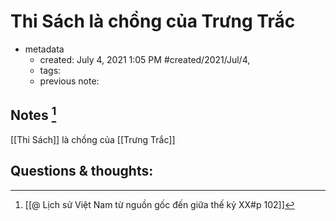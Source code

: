 ---
---

# Thi Sách là chồng của Trưng Trắc

- metadata
	- created: July 4, 2021 1:05 PM #created/2021/Jul/4,
	- tags:
	- previous note:

## Notes [^1]
[[Thi Sách]] là chồng của [[Trưng Trắc]]

## Questions & thoughts:
[^1]:[[@ Lịch sử Việt Nam từ nguồn gốc đến giữa thế kỷ XX#p 102]]
